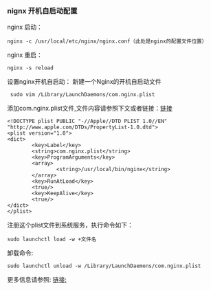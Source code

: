 ### nignx 开机自启动配置
nginx 启动：

    nginx -c /usr/local/etc/nginx/nginx.conf（此处是nginx的配置文件位置）
    
nginx 重启：

    nginx -s reload

设置nginx开机自启动：
新建一个Nginx的开机自启动文件
     
     sudo vim /Library/LaunchDaemons/com.nginx.plist
添加com.nginx.plist文件,文件内容请参照下文或者链接：[链接](https://www.cnblogs.com/52php/p/5684348.html)

    <!DOCTYPE plist PUBLIC "-//Apple//DTD PLIST 1.0//EN" "http://www.apple.com/DTDs/PropertyList-1.0.dtd">  
    <plist version="1.0">  
    <dict>  
            <key>Label</key>  
            <string>com.nginx.plist</string>  
            <key>ProgramArguments</key>  
            <array>  
                    <string>/usr/local/bin/nginx</string>  
            </array>  
            <key>RunAtLoad</key>  
            <true/>  
            <key>KeepAlive</key>  
            <true/>
    </dict>  
    </plist>

注册这个plist文件到系统服务，执行命令如下：
    
    sudo launchctl load -w +文件名
卸载命令:
    
    sudo launchctl unload -w /Library/LaunchDaemons/com.nginx.plist
更多信息请参照:
[链接:](https://newsn.net/say/php-fpm-autorun.html)